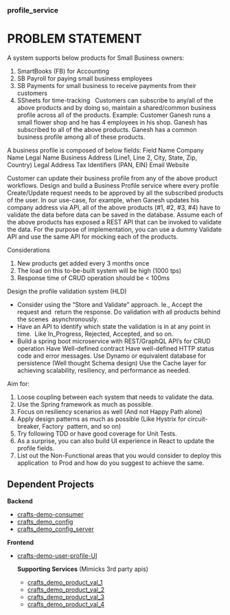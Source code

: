 ### profile_service

# PROBLEM STATEMENT
A system supports below products for Small Business owners:
1. SmartBooks (FB) for Accounting
2. SB Payroll for paying small business employees
3. SB Payments for small business to receive payments from their customers
4. SSheets for time-tracking  
Customers can subscribe to any/all of the above products and by doing so, maintain a shared/common business profile across all of the products.
Example: Customer Ganesh runs a small flower shop and he has 4 employees in his shop. Ganesh has subscribed to all of the above products. Ganesh has a common business profile among all of these products.

A business profile is composed of below fields:
Field Name
Company Name Legal Name Business Address (Line1, Line 2, City, State, Zip, Country) Legal Address Tax Identifiers (PAN, EIN) Email Website

Customer can update their business profile from any of the above product workflows. Design and build a Business Profile service where every profile Create/Update request needs to be approved by all the subscribed products of the user.
In our use-case, for example, when Ganesh updates his company address via API, all of the above products (#1, #2, #3, #4) have to validate the data before data can be saved in the database.
Assume each of the above products has exposed a REST API that can be invoked to validate the data. For the purpose of implementation, you can use a dummy Validate API and use the same API for mocking each of the products.

Considerations
1. New products get added every 3 months once
2. The load on this to-be-built system will be high (1000 tps)
3. Response time of CRUD operation should be < 100ms  
 
Design the profile validation system (HLD)
* Consider using the “Store and Validate” approach. Ie., Accept the request and  return the response. Do validation with all products behind the scenes  asynchronously.  
* Have an API to identify which state the validation is in at any point in time.  Like In_Progress, Rejected, Accepted, and so on. 
* Build a spring boot microservice with REST/GraphQL API’s for CRUD operation Have Well-defined contract Have well-defined HTTP status code and error messages. Use Dynamo or equivalent database for persistence (Well thought Schema design) Use the Cache layer for achieving scalability, resiliency, and performance as needed.


Aim for:
1. Loose coupling between each system that needs to validate the data.
2. Use the Spring framework as much as possible.
3. Focus on resiliency scenarios as well (And not Happy Path alone)
4. Apply design patterns as much as possible (Like Hystrix for circuit-breaker, Factory  pattern, and so on)
5. Try following TDD or have good coverage for Unit Tests.
6. As a surprise, you can also build UI experience in React to update the profile fields.
7. List out the Non-Functional areas that you would consider to deploy this application  to Prod and how do you suggest to achieve the same.


## Dependent Projects
**Backend**
- [crafts-demo-consumer](https://github.com/arpan-banerjee7/crafts-demo-consumer)
- [crafts_demo_config](https://github.com/arpan-banerjee7/crafts_demo_config)
- [crafts_demo_config_server](https://github.com/arpan-banerjee7/crafts_demo_config_server)

**Frontend**
- [crafts-demo-user-profile-UI](https://github.com/arpan-banerjee7/crafts-demo-user-profile-UI)

  **Supporting Services** (Mimicks 3rd party apis)
  - [crafts_demo_product_val_1](https://github.com/arpan-banerjee7/crafts_demo_product_val_1)
  - [crafts_demo_product_val_2](https://github.com/arpan-banerjee7/crafts_demo_product_val_2)
  - [crafts_demo_product_val_3](https://github.com/arpan-banerjee7/crafts_demo_product_val_3)
  - [crafts_demo_product_val_4](https://github.com/arpan-banerjee7/crafts_demo_product_val_4)
  

